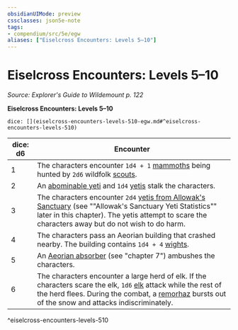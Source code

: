```yaml
---
obsidianUIMode: preview
cssclasses: json5e-note
tags:
- compendium/src/5e/egw
aliases: ["Eiselcross Encounters: Levels 5–10"]
---
```

# Eiselcross Encounters: Levels 5–10
*Source: Explorer's Guide to Wildemount p. 122* 

**Eiselcross Encounters: Levels 5–10**

`dice: [](eiselcross-encounters-levels-510-egw.md#^eiselcross-encounters-levels-510)`

| dice: d6 | Encounter |
|----------|-----------|
| 1 | The characters encounter `1d4 + 1` [mammoths](Mechanics/bestiary/beast/mammoth.md) being hunted by `2d6` wildfolk [scouts](Mechanics/bestiary/humanoid/scout.md). |
| 2 | An [abominable yeti](Mechanics/bestiary/monstrosity/abominable-yeti.md) and `1d4` [yetis](Mechanics/bestiary/monstrosity/yeti.md) stalk the characters. |
| 3 | The characters encounter `2d4` [yetis from Allowak's Sanctuary](Mechanics/bestiary/monstrosity/allowak-yeti-egw.md) (see ""Allowak's Sanctuary Yeti Statistics"" later in this chapter). The yetis attempt to scare the characters away but do not wish to do harm. |
| 4 | The characters pass an Aeorian building that crashed nearby. The building contains `1d4 + 4` [wights](Mechanics/bestiary/undead/wight.md). |
| 5 | An [Aeorian absorber](Mechanics/bestiary/monstrosity/aeorian-absorber-egw.md) (see "chapter 7") ambushes the characters. |
| 6 | The characters encounter a large herd of elk. If the characters scare the elk, `1d6` [elk](Mechanics/bestiary/beast/elk.md) attack while the rest of the herd flees. During the combat, a [remorhaz](Mechanics/bestiary/monstrosity/remorhaz.md) bursts out of the snow and attacks indiscriminately. |
^eiselcross-encounters-levels-510